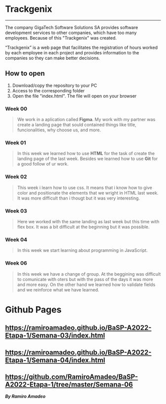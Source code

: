 # Trackgenix
***
The company GigaTech Software Solutions SA provides software development services to other companies, which have too many employees. Because of this "Trackgenix" was created.

“Trackgenix” is a web page that facilitates the registration of hours worked by each employee in each project and provides information to the companies so they can make better decisions.

## How to open

1. Download/copy the repository to your PC
2. Access to the corresponding folder
3. Open the file "index.html". The file will open on your browser

### Week 00

> We work in a aplication called **Figma**. My work with my partner was create a landing page that sould contained things like title, funcionalities, why choose us, and more.

### Week 01

> In this week we learned how to use **HTML** for the task of create the landing page of the last week. Besides we learned how to use **Git** for a good follow of ur work.

### Week 02
> This week i learn how to use css. It means that i know how to give color and positionate the elements that we wright in HTML last week. It was more difficult than i thougt but it was very interesting.

### Week 03
> Here we worked with the same landing as last week but this time with flex box. It was a bit difficult at the beginning but it was possible.

### Week 04
> In this week we start learning about programming in JavaScript.

### Week 06
> In this week we have a change of group. At the beggining was difficult to comunicate with oters but with the pass of the days it was more and more easy. On the other hand we learned how to validate fields and we reinforce what we have learned.

# Github Pages
## https://ramiroamadeo.github.io/BaSP-A2022-Etapa-1/Semana-03/index.html
## https://ramiroamadeo.github.io/BaSP-A2022-Etapa-1/Semana-04/index.html
## https://github.com/RamiroAmadeo/BaSP-A2022-Etapa-1/tree/master/Semana-06

**_By Ramiro Amadeo_**